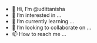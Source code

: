 - 👋 Hi, I’m @udittanisha
- 👀 I’m interested in ...
- 🌱 I’m currently learning ...
- 💞️ I’m looking to collaborate on ...
- 📫 How to reach me ...

<!---
udittanisha/udittanisha is a ✨ special ✨ repository because its `README.md` (this file) appears on your GitHub profile.
You can click the Preview link to take a look at your changes.
--->
